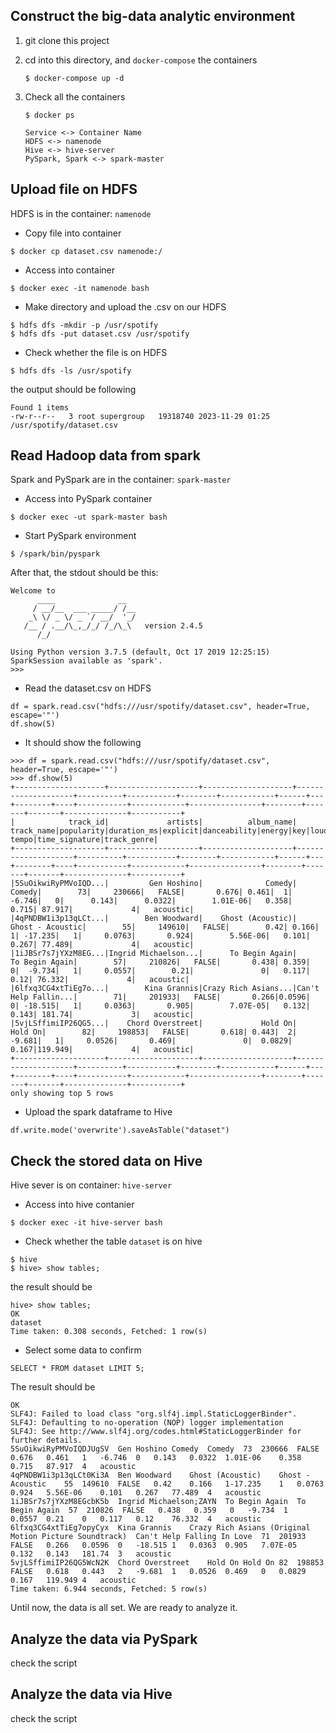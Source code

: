 <!-- # docker-compose with hdfs (namenode+datanode), hive2, spark2, jupyter notebook with pyspark

Versions:  
- Hadoop 2.7
- Hive 2.3.2 (metastore on postgres)
- Spark 2.4.5 (works with python3 and OpenJDK 8)
- Jupyter Notebook with pyspark (spark 2.4.5)

For start:  
1) In terminal `cd /path/to/project/`
2) (optional) Change shared folders for jupyter and/or spark-master services in volumes key
3) Enter `docker-compose up` and wait while services starting
4) Enter `docker exec jupyter jupyter notebook list` for get notebook url
5) (optional) Move example.ipynb file to jupyter shared folder and open its in notebook (url from step above)

Some details:  
- For start job on cluster, use `.master('spark://spark-master:7077')` when create SparkSession
- For access to Hive through spark.sql (saveAsTable, sql etc) add `.enableHiveSupport()` when create SparkSession
- Default spark file system - HDFS (hint: `docker exec namenode hdfs dfs -ls /user/jovyan/` for check files that saved from notebook)
- Python on jupyter container use conda -->
## Construct the big-data analytic environment
1. git clone this project

2. cd into this directory, and `docker-compose` the containers
    ```
    $ docker-compose up -d
    ```

3. Check all the containers
    ```
    $ docker ps
    ```

    ```
    Service <-> Container Name
    HDFS <-> namenode
    Hive <-> hive-server
    PySpark, Spark <-> spark-master
    ```

## Upload file on HDFS
HDFS is in the container: `namenode`
* Copy file into container
```
$ docker cp dataset.csv namenode:/
```

* Access into container
```
$ docker exec -it namenode bash
```

* Make directory and upload the .csv on our HDFS
```
$ hdfs dfs -mkdir -p /usr/spotify
$ hdfs dfs -put dataset.csv /usr/spotify
```

* Check whether the file is on HDFS
```
$ hdfs dfs -ls /usr/spotify
```
the output should be following
```
Found 1 items
-rw-r--r--   3 root supergroup   19318740 2023-11-29 01:25 /usr/spotify/dataset.csv
```

## Read Hadoop data from spark
Spark and PySpark are in the container: `spark-master`
* Access into PySpark container
```
$ docker exec -ut spark-master bash
```

* Start PySpark environment
```
$ /spark/bin/pyspark
```
After that, the stdout should be this:
```
Welcome to
      ____              __
     / __/__  ___ _____/ /__
    _\ \/ _ \/ _ `/ __/  '_/
   /__ / .__/\_,_/_/ /_/\_\   version 2.4.5
      /_/

Using Python version 3.7.5 (default, Oct 17 2019 12:25:15)
SparkSession available as 'spark'.
>>>
```

* Read the dataset.csv on HDFS
```
df = spark.read.csv("hdfs:///usr/spotify/dataset.csv", header=True, escape='"')
df.show(5)
```

* It should show the following
```
>>> df = spark.read.csv("hdfs:///usr/spotify/dataset.csv", header=True, escape='"')
>>> df.show(5)
+--------------------+--------------------+--------------------+--------------------+----------+-----------+--------+------------+------+---+--------+----+-----------+------------+----------------+--------+-------+-------+--------------+-----------+
|            track_id|             artists|          album_name|          track_name|popularity|duration_ms|explicit|danceability|energy|key|loudness|mode|speechiness|acousticness|instrumentalness|liveness|valence|  tempo|time_signature|track_genre|
+--------------------+--------------------+--------------------+--------------------+----------+-----------+--------+------------+------+---+--------+----+-----------+------------+----------------+--------+-------+-------+--------------+-----------+
|5SuOikwiRyPMVoIQD...|         Gen Hoshino|              Comedy|              Comedy|        73|     230666|   FALSE|       0.676| 0.461|  1|  -6.746|   0|      0.143|      0.0322|        1.01E-06|   0.358|  0.715| 87.917|             4|   acoustic|
|4qPNDBW1i3p13qLCt...|        Ben Woodward|    Ghost (Acoustic)|    Ghost - Acoustic|        55|     149610|   FALSE|        0.42| 0.166|  1| -17.235|   1|     0.0763|       0.924|        5.56E-06|   0.101|  0.267| 77.489|             4|   acoustic|
|1iJBSr7s7jYXzM8EG...|Ingrid Michaelson...|      To Begin Again|      To Begin Again|        57|     210826|   FALSE|       0.438| 0.359|  0|  -9.734|   1|     0.0557|        0.21|               0|   0.117|   0.12| 76.332|             4|   acoustic|
|6lfxq3CG4xtTiEg7o...|        Kina Grannis|Crazy Rich Asians...|Can't Help Fallin...|        71|     201933|   FALSE|       0.266|0.0596|  0| -18.515|   1|     0.0363|       0.905|        7.07E-05|   0.132|  0.143| 181.74|             3|   acoustic|
|5vjLSffimiIP26QG5...|    Chord Overstreet|             Hold On|             Hold On|        82|     198853|   FALSE|       0.618| 0.443|  2|  -9.681|   1|     0.0526|       0.469|               0|  0.0829|  0.167|119.949|             4|   acoustic|
+--------------------+--------------------+--------------------+--------------------+----------+-----------+--------+------------+------+---+--------+----+-----------+------------+----------------+--------+-------+-------+--------------+-----------+
only showing top 5 rows
```

* Upload the spark dataframe to Hive
```
df.write.mode('overwrite').saveAsTable("dataset")
```

## Check the stored data on Hive
Hive sever is on container: `hive-server`
* Access into hive contanier
```
$ docker exec -it hive-server bash
```

* Check whether the table `dataset` is on hive
```
$ hive
$ hive> show tables;
```
the result should be
```
hive> show tables;
OK
dataset
Time taken: 0.308 seconds, Fetched: 1 row(s)
```

* Select some data to confirm
```
SELECT * FROM dataset LIMIT 5;
```
The result should be
```
OK
SLF4J: Failed to load class "org.slf4j.impl.StaticLoggerBinder".
SLF4J: Defaulting to no-operation (NOP) logger implementation
SLF4J: See http://www.slf4j.org/codes.html#StaticLoggerBinder for further details.
5SuOikwiRyPMVoIQDJUgSV	Gen Hoshino	Comedy	Comedy	73	230666	FALSE	0.676	0.461	1	-6.746	0	0.143	0.0322	1.01E-06	0.358	0.715	87.917	4	acoustic
4qPNDBW1i3p13qLCt0Ki3A	Ben Woodward	Ghost (Acoustic)	Ghost - Acoustic	55	149610	FALSE	0.42	0.166	1-17.235	1	0.0763	0.924	5.56E-06	0.101	0.267	77.489	4	acoustic
1iJBSr7s7jYXzM8EGcbK5b	Ingrid Michaelson;ZAYN	To Begin Again	To Begin Again	57	210826	FALSE	0.438	0.359	0	-9.734	1	0.0557	0.21	0	0.117	0.12	76.332	4	acoustic
6lfxq3CG4xtTiEg7opyCyx	Kina Grannis	Crazy Rich Asians (Original Motion Picture Soundtrack)	Can't Help Falling In Love	71	201933	FALSE	0.266	0.0596	0	-18.515	1	0.0363	0.905	7.07E-05	0.132	0.143	181.74	3	acoustic
5vjLSffimiIP26QG5WcN2K	Chord Overstreet	Hold On	Hold On	82	198853	FALSE	0.618	0.443	2	-9.681	1	0.0526	0.469	0	0.0829	0.167	119.949	4	acoustic
Time taken: 6.944 seconds, Fetched: 5 row(s)
```

Until now, the data is all set. We are ready to analyze it.

## Analyze the data via PySpark
check the script



## Analyze the data via Hive
check the script